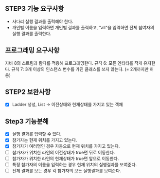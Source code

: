 ## STEP3 기능 요구사항
* 사다리 실행 결과를 출력해야 한다.
* 개인별 이름을 입력하면 개인별 결과를 출력하고, "all"을 입력하면 전체 참여자의 실행 결과를 출력한다.

## 프로그래밍 요구사항
자바 8의 스트림과 람다를 적용해 프로그래밍한다.
규칙 6: 모든 엔티티를 작게 유지한다.
규칙 7: 3개 이상의 인스턴스 변수를 가진 클래스를 쓰지 않는다. (= 2개까지만 허용)

## STEP2 보완사항
* [X] Ladder 생성, List<Boolean> -> 이전상태와 현재상태를 가지고 있는 객체 

## Step3 기능분해
* [X] 실행 결과를 입력할 수 있다.
* [X] 참가자는 현재 위치를 가지고 있는다.
* [X] 참가자가 여러명인 경우 자동으로 현재 위치를 가지고 있는다.
* [ ] 참가자가 위치한 라인의 이전상태가 true면 뒤로 이동한다.
* [ ] 참가자가 위치한 라인의 현재상태가 true면 앞으로 이동한다.
* [ ] 특정 참가자의 이름을 입력하는 경우 현재 위치의 실행결과를 보여준다.
* [ ] 전체 결과를 보는 경우 각 참가자의 모든 실행결과를 보여준다.